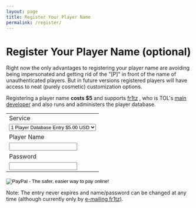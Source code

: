 ```yaml
---
layout: page
title: Register Your Player Name
permalink: /register/
---
```


# Register Your Player Name (optional)
Right now the only advantages to registering your player name
are avoiding being impersonated and getting rid of the "[P]" in front
of the name of unauthenticated players. But in future versions registered players
will have access to neat (purely cosmetic) customization options.

Registering a player name <b>costs $5</b> and supports [fr1tz](https://github.com/fr1tz)
, who is TOL's [main developer](https://github.com/fr1tz/terminal-overload/graphs/contributors)
and also runs and administers the player database.

<form action="https://www.paypal.com/cgi-bin/webscr" method="post" target="_top">
<input type="hidden" name="cmd" value="_s-xclick">
<input type="hidden" name="hosted_button_id" value="93KMDZYRHN5F6">
<table>
<tr><td><input type="hidden" name="on0" value="Service">Service</td></tr><tr><td><select name="os0">
<option value="1 Player Database Entry">1 Player Database Entry $5.00 USD</option>
</select> </td></tr>
<tr><td><input type="hidden" name="on1" value="Player Name">Player Name</td></tr><tr><td><input type="text" name="os1" maxlength="200"></td></tr>
<tr><td><input type="hidden" name="on2" value="Password">Password</td></tr><tr><td><input type="text" name="os2" maxlength="200"></td></tr>
</table>
<input type="hidden" name="currency_code" value="USD">
<input type="image" src="https://www.paypalobjects.com/en_US/CH/i/btn/btn_buynowCC_LG.gif" border="0" name="submit" alt="PayPal - The safer, easier way to pay online!">
<img alt="" border="0" src="https://www.paypalobjects.com/en_US/i/scr/pixel.gif" width="1" height="1">
</form>

Note: The entry never expires and name/password can be changed at any time (although currently only by [e-mailing fr1tz](mailto:mg@wasted.ch)).
